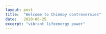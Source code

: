 ```yaml
---
layout: post
title:  "Welcome to Chinmoy controversies"
date:   2020-06-25
excerpt: "vibrant lifeenergy power"
---
```


